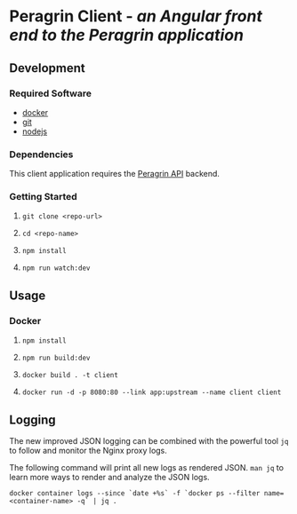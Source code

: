 # Peragrin Client - *an Angular front end to the Peragrin application*

## Development

### Required Software

* [docker](https://docs.docker.com/)
* [git](https://git-scm.com/)
* [nodejs](https://nodejs.org/en/download/)

### Dependencies

This client application requires the [Peragrin API](https://github.com/jteppinette/peragrin-api) backend.

### Getting Started

1. `git clone <repo-url>`

2. `cd <repo-name>`

3. `npm install`

5. `npm run watch:dev`

## Usage

### Docker

1. `npm install`

3. `npm run build:dev`

4. `docker build . -t client`

5. `docker run
      -d
      -p 8080:80
      --link app:upstream
      --name client
      client`

## Logging

The new improved JSON logging can be combined with the powerful tool `jq` to follow and monitor the
Nginx proxy logs.

The following command will print all new logs as rendered JSON. `man jq` to learn more ways
to render and analyze the JSON logs.

```
docker container logs --since `date +%s` -f `docker ps --filter name=<container-name> -q` | jq .
```
